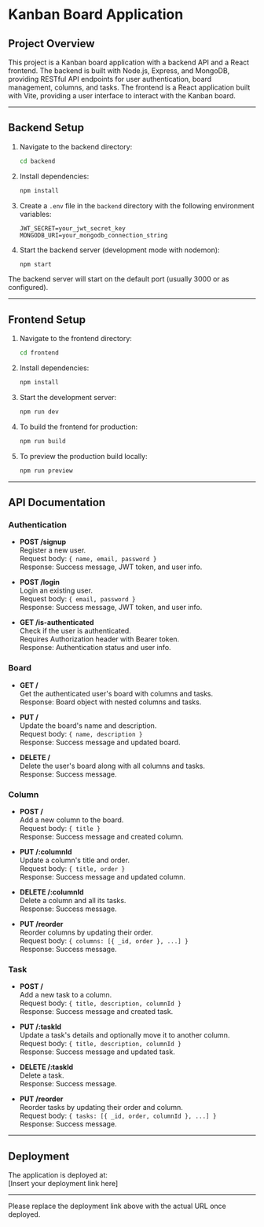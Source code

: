 # Kanban Board Application

## Project Overview

This project is a Kanban board application with a backend API and a React frontend. The backend is built with Node.js, Express, and MongoDB, providing RESTful API endpoints for user authentication, board management, columns, and tasks. The frontend is a React application built with Vite, providing a user interface to interact with the Kanban board.

---

## Backend Setup

1. Navigate to the backend directory:

   ```bash
   cd backend
   ```

2. Install dependencies:

   ```bash
   npm install
   ```

3. Create a `.env` file in the `backend` directory with the following environment variables:

   ```
   JWT_SECRET=your_jwt_secret_key
   MONGODB_URI=your_mongodb_connection_string
   ```

4. Start the backend server (development mode with nodemon):
   ```bash
   npm start
   ```

The backend server will start on the default port (usually 3000 or as configured).

---

## Frontend Setup

1. Navigate to the frontend directory:

   ```bash
   cd frontend
   ```

2. Install dependencies:

   ```bash
   npm install
   ```

3. Start the development server:

   ```bash
   npm run dev
   ```

4. To build the frontend for production:

   ```bash
   npm run build
   ```

5. To preview the production build locally:
   ```bash
   npm run preview
   ```

---

## API Documentation

### Authentication

- **POST /signup**  
  Register a new user.  
  Request body: `{ name, email, password }`  
  Response: Success message, JWT token, and user info.

- **POST /login**  
  Login an existing user.  
  Request body: `{ email, password }`  
  Response: Success message, JWT token, and user info.

- **GET /is-authenticated**  
  Check if the user is authenticated.  
  Requires Authorization header with Bearer token.  
  Response: Authentication status and user info.

### Board

- **GET /**  
  Get the authenticated user's board with columns and tasks.  
  Response: Board object with nested columns and tasks.

- **PUT /**  
  Update the board's name and description.  
  Request body: `{ name, description }`  
  Response: Success message and updated board.

- **DELETE /**  
  Delete the user's board along with all columns and tasks.  
  Response: Success message.

### Column

- **POST /**  
  Add a new column to the board.  
  Request body: `{ title }`  
  Response: Success message and created column.

- **PUT /:columnId**  
  Update a column's title and order.  
  Request body: `{ title, order }`  
  Response: Success message and updated column.

- **DELETE /:columnId**  
  Delete a column and all its tasks.  
  Response: Success message.

- **PUT /reorder**  
  Reorder columns by updating their order.  
  Request body: `{ columns: [{ _id, order }, ...] }`  
  Response: Success message.

### Task

- **POST /**  
  Add a new task to a column.  
  Request body: `{ title, description, columnId }`  
  Response: Success message and created task.

- **PUT /:taskId**  
  Update a task's details and optionally move it to another column.  
  Request body: `{ title, description, columnId }`  
  Response: Success message and updated task.

- **DELETE /:taskId**  
  Delete a task.  
  Response: Success message.

- **PUT /reorder**  
  Reorder tasks by updating their order and column.  
  Request body: `{ tasks: [{ _id, order, columnId }, ...] }`  
  Response: Success message.

---

## Deployment

The application is deployed at:  
[Insert your deployment link here]

---

Please replace the deployment link above with the actual URL once deployed.
